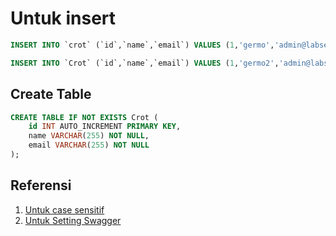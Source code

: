 # Untuk insert

```sql
INSERT INTO `crot` (`id`,`name`,`email`) VALUES (1,'germo','admin@labseni.com');  
```

```sql
INSERT INTO `Crot` (`id`,`name`,`email`) VALUES (1,'germo2','admin@labseni.com');  
```


## Create Table

```sql
CREATE TABLE IF NOT EXISTS Crot (
    id INT AUTO_INCREMENT PRIMARY KEY,
    name VARCHAR(255) NOT NULL,
    email VARCHAR(255) NOT NULL
);
```

## Referensi 
1. [Untuk case sensitif](https://stackoverflow.com/questions/28571848/spring-boot-jpa-insert-in-table-with-uppercase-name-with-hibernate) 
2. [Untuk Setting Swagger](https://www.javaguides.net/2018/10/spring-boot-2-restful-api-documentation-with-swagger2-tutorial.html)